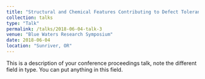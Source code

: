 ```yaml
---
title: "Structural and Chemical Features Contributing to Defect Tolerance of Binary Semiconductors"
collection: talks
type: "Talk"
permalink: /talks/2018-06-04-talk-3
venue: "Blue Waters Research Symposium"
date: 2018-06-04
location: "Sunriver, OR"
---
```


This is a description of your conference proceedings talk, note the different field in type. You can put anything in this field.

